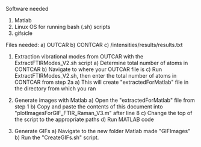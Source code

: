 Software needed
1) Matlab
2) Linux OS for running bash (.sh) scripts
3) gifsicle

Files needed:
    a) OUTCAR
    b) CONTCAR
    c) /intensities/results/results.txt

1) Extraction vibrational modes from OUTCAR with the ExtractFTIRModes_V2.sh script 
    a) Determine total number of atoms in CONTCAR
    b) Navigate to where your OUTCAR file is
    c) Run ExtractFTIRModes_V2.sh, then enter the total number of atoms in CONTCAR from step 2a
    a) This will create "extractedForMatlab" file in the directory from which you ran 

2) Generate images with Matlab
    a) Open the "extractedForMatlab" file from step 1
    b) Copy and paste the contents of this document into "plotImagesForGIF_FTIR_Raman_V3.m" after line 8
    c) Change the top of the script to the appropriate paths
    d) Run MATLAB code

3) Generate GIFs
    a) Navigate to the new folder Matlab made "GIFImages"
    b) Run the "CreateGIFs.sh" script.
